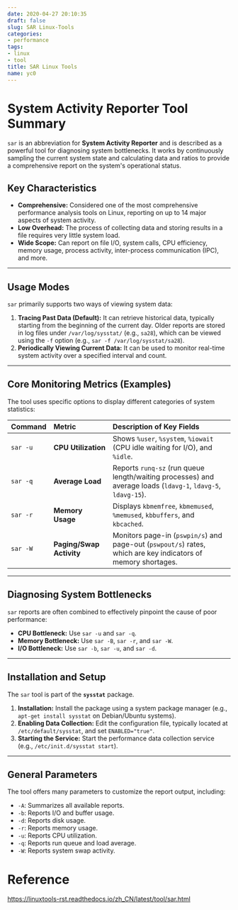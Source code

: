 ```yaml
---
date: 2020-04-27 20:10:35
draft: false
slug: SAR Linux-Tools
categories:
- performance
tags:
- linux
- tool
title: SAR Linux Tools
name: yc0
---
```

# System Activity Reporter Tool Summary

`sar` is an abbreviation for **System Activity Reporter** and is described as a powerful tool for diagnosing system bottlenecks. It works by continuously sampling the current system state and calculating data and ratios to provide a comprehensive report on the system's operational status.

## Key Characteristics

* **Comprehensive:** Considered one of the most comprehensive performance analysis tools on Linux, reporting on up to 14 major aspects of system activity.
* **Low Overhead:** The process of collecting data and storing results in a file requires very little system load.
* **Wide Scope:** Can report on file I/O, system calls, CPU efficiency, memory usage, process activity, inter-process communication (IPC), and more.

***

## Usage Modes

`sar` primarily supports two ways of viewing system data:

1.  **Tracing Past Data (Default):** It can retrieve historical data, typically starting from the beginning of the current day. Older reports are stored in log files under `/var/log/sysstat/` (e.g., `sa28`), which can be viewed using the `-f` option (e.g., `sar -f /var/log/sysstat/sa28`).
2.  **Periodically Viewing Current Data:** It can be used to monitor real-time system activity over a specified interval and count.

***

## Core Monitoring Metrics (Examples)

The tool uses specific options to display different categories of system statistics:

| Command | Metric | Description of Key Fields |
| :--- | :--- | :--- |
| `sar -u` | **CPU Utilization** | Shows `%user`, `%system`, `%iowait` (CPU idle waiting for I/O), and `%idle`. |
| `sar -q` | **Average Load** | Reports `runq-sz` (run queue length/waiting processes) and average loads (`ldavg-1`, `ldavg-5`, `ldavg-15`). |
| `sar -r` | **Memory Usage** | Displays `kbmemfree`, `kbmemused`, `%memused`, `kbbuffers`, and `kbcached`. |
| `sar -W` | **Paging/Swap Activity** | Monitors page-in (`pswpin/s`) and page-out (`pswpout/s`) rates, which are key indicators of memory shortages. |

***

## Diagnosing System Bottlenecks

`sar` reports are often combined to effectively pinpoint the cause of poor performance:

* **CPU Bottleneck:** Use `sar -u` and `sar -q`.
* **Memory Bottleneck:** Use `sar -B`, `sar -r`, and `sar -W`.
* **I/O Bottleneck:** Use `sar -b`, `sar -u`, and `sar -d`.

***

## Installation and Setup

The `sar` tool is part of the **`sysstat`** package.

1.  **Installation:** Install the package using a system package manager (e.g., `apt-get install sysstat` on Debian/Ubuntu systems).
2.  **Enabling Data Collection:** Edit the configuration file, typically located at `/etc/default/sysstat`, and set `ENABLED="true"`.
3.  **Starting the Service:** Start the performance data collection service (e.g., `/etc/init.d/sysstat start`).

***

## General Parameters

The tool offers many parameters to customize the report output, including:

* `-A`: Summarizes all available reports.
* `-b`: Reports I/O and buffer usage.
* `-d`: Reports disk usage.
* `-r`: Reports memory usage.
* `-u`: Reports CPU utilization.
* `-q`: Reports run queue and load average.
* `-W`: Reports system swap activity.
# Reference

https://linuxtools-rst.readthedocs.io/zh_CN/latest/tool/sar.html